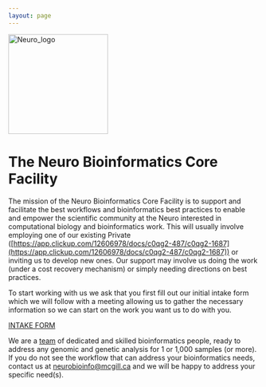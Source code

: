 ```yaml
---
layout: page
---
```



<img src="https://www.mcgill.ca/neuro/files/neuro/moriarty_logo.png" alt="Neuro_logo" width="200"/>


# The Neuro Bioinformatics Core Facility

The mission of the Neuro Bioinformatics Core Facility is to support and facilitate the best workflows and bioinformatics best practices to enable and empower the scientific community at the Neuro interested in computational biology and bioinformatics work. This will usually involve employing one of our existing Private ([https://app.clickup.com/12606978/docs/c0qg2-487/c0qg2-1687](https://app.clickup.com/12606978/docs/c0qg2-487/c0qg2-1687)) or inviting us to develop new ones. Our support may involve us doing the work (under a cost recovery mechanism) or simply needing directions on best practices.

  

To start working with us we ask that you first fill out our initial intake form which we will follow with a meeting allowing us to gather the necessary information so we can start on the work you want us to do with you.

[INTAKE FORM](https://forms.clickup.com/f/c0qg2-87/ZA5RVAIEIX2YE3LHPV)
  

We are a [team](https://neurobioinfo.github.io/team) of dedicated and skilled bioinformatics people, ready to address any genomic and genetic analysis for 1 or 1,000 samples (or more). If you do not see the workflow that can address your bioinformatics needs, contact us at [neurobioinfo@mcgill.ca](mailto:neurobioinfo@mcgill.ca) and we will be happy to address your specific need(s).




<!--- You have reached A test webpage of Neuro's Bioinfornatics Core web portal. ; this website is....

We are interested in Bioinformatics, developing algorithms, and working on projects with the <br>
Montréal Neurological community and the academic and industry communities. <br>
We do [research](https://neurobioinfo.github.io/papers/), and are developing piplines and software [software](https://neurobioinfo.github.io/software/).

If you are interested in collaborating and doing some great work, please reach out to me via: [this link](https://forms.clickup.com/f/c0qg2-87/ZA5RVAIEIX2YE3LHPV) or <br>
by [e-mail to neurobioinfo@mcgill.ca](mailto:neurobioinfo@mcgill.ca) 





<p>


<div class="contact-buttons" style="line-height:160%;margin-left:30px;margin-top:10px">
<p>
<link rel="stylesheet" href="//maxcdn.bootstrapcdn.com/font-awesome/4.3.0/css/font-awesome.min.css">
<link rel="stylesheet" href="//neurobioinfo.github.io/css/academicons.css">
  <a href="mailto:neurobioinfo@mcgill.ca" target="_blank" style="color:#855f65;"><i class="fa fa-envelope" style="font-size:1em"></i> &nbsp; Email<br></a>
<a href="https://github.com/neurobioinfo" target="_blank" style="color:#0e5295;"><i class="fa fa-github" aria-hidden="true"></i> &nbsp; GitHub<br></a>
</p>
</div>

<ul>
---
    Bioinfo 's Adv
---
  {% for post in site.posts %}
    <li><span>{{ post.date | date_to_string }}</span> &raquo; <a href="{{ post.url }}" title="{{ post.title }}">{{ post.title }}</a></li>
  {% endfor %}
    
</ul>

<br>

-->


 



